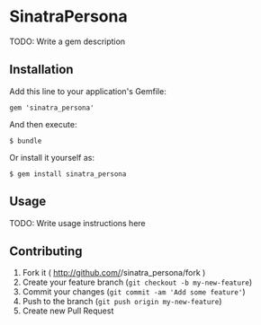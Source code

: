# SinatraPersona

TODO: Write a gem description

## Installation

Add this line to your application's Gemfile:

    gem 'sinatra_persona'

And then execute:

    $ bundle

Or install it yourself as:

    $ gem install sinatra_persona

## Usage

TODO: Write usage instructions here

## Contributing

1. Fork it ( http://github.com/<my-github-username>/sinatra_persona/fork )
2. Create your feature branch (`git checkout -b my-new-feature`)
3. Commit your changes (`git commit -am 'Add some feature'`)
4. Push to the branch (`git push origin my-new-feature`)
5. Create new Pull Request
